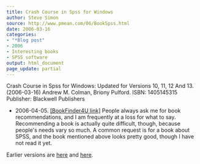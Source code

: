 ```yaml
---
title: Crash Course in Spss for Windows
author: Steve Simon
source: http://www.pmean.com/06/BookSpss.html
date: 2006-03-16
categories:
- "*Blog post"
- 2006
- Interesting books
- SPSS software
output: html_document
page_update: partial
---
```

Crash Course in
Spss for Windows: Updated for Versions 10, 11, 12 And 13. (2006-03-16) Andrew M.
Colman, Briony Pulford. ISBN: 1405145315 Publisher: Blackwell Publishers
- 2006-04-05. [\[BookFinder4U
link\]](http://www.bookfinder4u.com/detail/1405145315.html) People
always ask me for book recommendations, and I am frequently at a loss
for what to say. Recommending a book is actually quite difficult,
though, because people's needs vary so much. A common request is for a
book about SPSS, and the book mentioned above looks pretty good, though
I have not read it yet.

Earlier versions are [here][sim1] and [here][sim2].

[sim1]: http://www.pmean.com/06/BookSpss.html
[sim2]: http://new.pmean.com/BookSpss/


